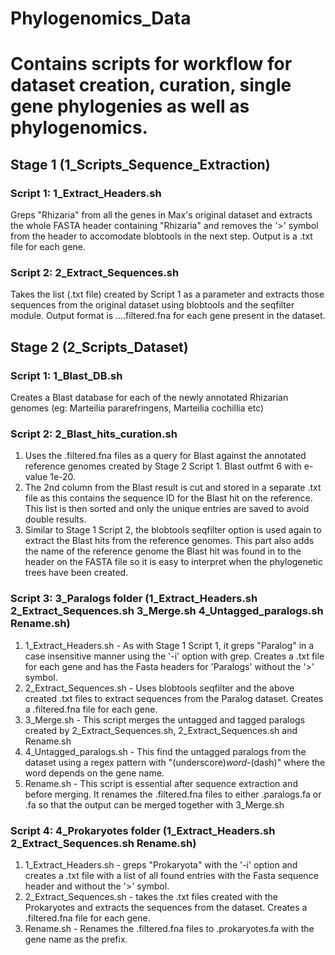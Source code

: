 # Phylogenomics_Data
# Contains scripts for workflow for dataset creation, curation, single gene phylogenies as well as phylogenomics.

## Stage 1 (1_Scripts_Sequence_Extraction)
### Script 1: 1_Extract_Headers.sh
Greps "Rhizaria" from all the genes in Max's original dataset and extracts the whole FASTA header containing "Rhizaria" and removes the '>' symbol from the header to accomodate blobtools in the next step. Output is a .txt file for each gene.

### Script 2: 2_Extract_Sequences.sh
Takes the list (.txt file) created by Script 1 as a parameter and extracts those sequences from the original dataset using blobtools and the seqfilter module.
Output format is ....filtered.fna for each gene present in the dataset.

## Stage 2 (2_Scripts_Dataset)
### Script 1: 1_Blast_DB.sh
Creates a Blast database for each of the newly annotated Rhizarian genomes (eg: Marteilia pararefringens, Marteilia cochillia etc)

### Script 2: 2_Blast_hits_curation.sh
1. Uses the .filtered.fna files as a query for Blast against the annotated reference genomes created by Stage 2 Script 1. Blast outfmt 6 with e-value 1e-20. 
2. The 2nd column from the Blast result is cut and stored in a separate .txt file as this contains the sequence ID for the Blast hit on the reference. This list is then sorted and only the unique entries are saved to avoid double results.
3. Similar to Stage 1 Script 2, the blobtools seqfilter option is used again to extract the Blast hits from the reference genomes. This part also adds the name of the reference genome the Blast hit was found in to the header on the FASTA file so it is easy to interpret when the phylogenetic trees have been created.

### Script 3: 3_Paralogs folder (1_Extract_Headers.sh  2_Extract_Sequences.sh  3_Merge.sh  4_Untagged_paralogs.sh  Rename.sh)
1. 1_Extract_Headers.sh - As with Stage 1 Script 1, it greps "Paralog" in a case insensitive manner using the '-i' option with grep. Creates a .txt file for each gene and has the Fasta headers for 'Paralogs' without the '>' symbol.
2. 2_Extract_Sequences.sh - Uses blobtools seqfilter and the above created .txt files to extract sequences from the Paralog dataset. Creates a .filtered.fna file for each gene.
3. 3_Merge.sh - This script merges the untagged and tagged paralogs created by 2_Extract_Sequences.sh, 2_Extract_Sequences.sh and Rename.sh
4. 4_Untagged_paralogs.sh - This find the untagged paralogs from the dataset using a regex pattern with "(underscore)_word_-(dash)" where the word depends on the gene name.
5. Rename.sh - This script is essential after sequence extraction and before merging. It renames the .filtered.fna files to either .paralogs.fa or .fa so that the output can be merged together with 3_Merge.sh

### Script 4: 4_Prokaryotes folder (1_Extract_Headers.sh  2_Extract_Sequences.sh  Rename.sh)
1. 1_Extract_Headers.sh - greps "Prokaryota" with the '-i' option and creates a .txt file with a list of all found entries with the Fasta sequence header and without the '>' symbol.
2. 2_Extract_Sequences.sh - takes the .txt files created with the Prokaryotes and extracts the sequences from the dataset. Creates a .filtered.fna file for each gene.
3. Rename.sh - Renames the .filtered.fna files to .prokaryotes.fa with the gene name as the prefix.

